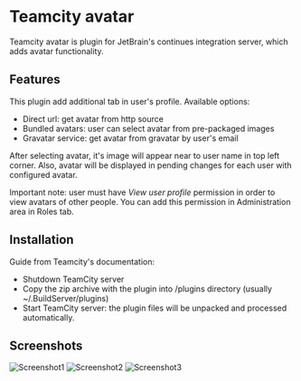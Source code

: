 Teamcity avatar
===============

Teamcity avatar is plugin for JetBrain's continues integration server, which adds avatar functionality.

Features
--------
This plugin add additional tab in user's profile.
Available options:
- Direct url: get avatar from http source
- Bundled avatars: user can select avatar from pre-packaged images
- Gravatar service: get avatar from gravatar by user's email

After selecting avatar, it's image will appear near to user name in top left corner.
Also, avatar will be displayed in pending changes for each user with configured avatar.

Important note: user must have *View user profile* permission in order to view avatars of other people. You can add
this permission in Administration area in Roles tab.

Installation
------------
Guide from Teamcity's documentation:
* Shutdown TeamCity server
* Copy the zip archive with the plugin into <TeamCity Data Directory>/plugins directory (usually ~/.BuildServer/plugins)
* Start TeamCity server: the plugin files will be unpacked and processed automatically.

Screenshots
-----------
![Screenshot1](https://github.com/grundic/teamcity-avatar/blob/master/screenshots/screen-1.png?raw=true)
![Screenshot2](https://github.com/grundic/teamcity-avatar/blob/master/screenshots/screen-2.png?raw=true)
![Screenshot3](https://github.com/grundic/teamcity-avatar/blob/master/screenshots/screen-3.png?raw=true)
